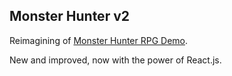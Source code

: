 ## Monster Hunter v2

Reimagining of [Monster Hunter RPG Demo](https://github.com/anthonynmh/rpg-demo).  

New and improved, now with the power of React.js.  
